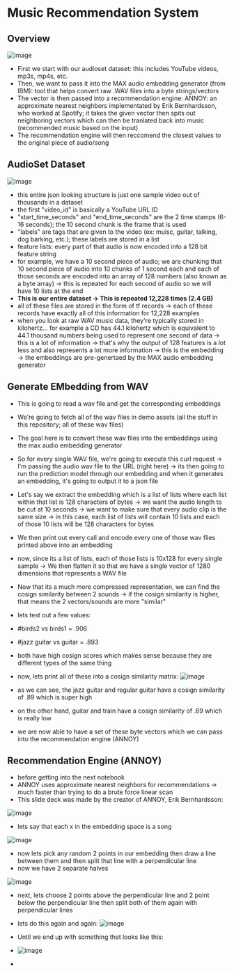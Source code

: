 # Music Recommendation System 

## Overview

![image](https://user-images.githubusercontent.com/89123268/202051443-6bc35412-03af-4bdf-b09e-82d9c2a0a156.png)

- First we start with our audioset dataset: this includes YouTube videos, mp3s, mp4s, etc. 
- Then, we want to pass it into the MAX audio embedding generator (from IBM): tool that helps convert raw .WAV files into a byte strings/vectors
- The vector is then passed into a recommendation engine: ANNOY: an approximate nearest neighbors implementated by Erik Bernhardsson, who worked at Spotify; it takes the given vector then spits out neighboring vectors which can then be tranlated back into music (recommended music based on the input)
- The recommendation engine will then reccomend the closest values to the original piece of audio/song

## AudioSet Dataset
![image](https://user-images.githubusercontent.com/89123268/202052181-cc1138f3-4770-40d7-98c9-50edfc999e1b.png)

- this entire json looking structure is just one sample video out of thousands in a dataset
- the first "video_id" is basically a YouTube URL ID
- "start_time_seconds" and "end_time_seconds" are the 2 time stamps (6-16 seconds); the 10 second chunk is the frame that is used
- "labels" are tags that are given to the video (ex: muisc, guitar, talking, dog barking, etc.); these labels are stored in a list
- feature lists: every part of that audio is now encoded into a 128 bit feature string
- for example, we have a 10 second piece of audio; we are chunking that 10 second piece of audio into 10 chunks of 1 second each and each of those seconds are encoded into an array of 128 numbers (also known as a byte array) -> this is repeated for each second of audio so we will have 10 lists at the end
- **This is our entire dataset -> This is repeated 12,228 times (2.4 GB)**
- all of these files are stored in the form of tf records -> each of these records have exactly all of this information for 12,228 examples
- when you look at raw WAV music data, they're typically stored in kilohertz... for example a CD has 44.1 kilohertz which is equivalent to 44.1 thousand numbers being used to represent one second of data -> this is a lot of information -> that's why the output of 128 features is a lot less and also represents a lot more information -> this is the embedding -> the embeddings are pre-genertaed by the MAX audio embedding generator

## Generate EMbedding from WAV
- This is going to read a wav file and get the corresponding embeddings
- We're going to fetch all of the wav files in demo assets (all the stuff in this repository; all of these wav files)
- The goal here is to convert these wav files into the embeddings using the max audio embedding generator
- So for every single WAV file, we're going to execute this curl request -> I'm passing the audio wav file to the URL (right here) -> its then going to run the prediction model through our embedding and when it generates an embedding, it's going to output it to a json file
- Let's say we extract the embedding which is a list of lists where each list within that list is 128 characters of bytes -> we want the audio length to be cut at 10 seconds -> we want to make sure that every audio clip is the same size -> in this case, each list of lists will contain 10 lists and each of those 10 lists will be 128 characters for bytes
- We then print out every call and encode every one of those wav files printed above into an embedding

- now, since its a list of lists, each of those lists is 10x128 for every single sample -> We then flatten it so that we have a single vector of 1280 dimensions that represents a WAV file

- Now that its a much more compressed representation, we can find the cosign similarity between 2 sounds -> if the cosign similarity is higher, that means the 2 vectors/sounds are more "similar"
- lets test out a few values:
- #birds2 vs birds1 = .906
- #jazz guitar vs guitar = .893
- both have high cosign scores which makes sense because they are different types of the same thing

- now, lets print all of these into a cosign similarity matrix:
![image](https://user-images.githubusercontent.com/89123268/202065065-43a5bcde-d6b4-409a-a0d2-a77a81ab837d.png)

- as we can see, the jazz guitar and regular guitar have a cosign similarity of .89 which is super high
- on the other hand, guitar and train have a cosign similarity of .69 which is really low


- we are now able to have a set of these byte vectors which we can pass into the recommendation engine (ANNOY)

## Recommendation Engine (ANNOY)
- before getting into the next notebook
- ANNOY uses approximate nearest neighbors for recommendations -> much faster than trying to do a brute force linear scan
- This slide deck was made by the creator of ANNOY, Erik Bernhardsson:


![image](https://user-images.githubusercontent.com/89123268/202068571-592edd51-7d27-4f0c-90c2-9837dfda3464.png)
- lets say that each x in the embedding space is a song

![image](https://user-images.githubusercontent.com/89123268/202068961-11dd1a77-a817-4ec9-9e75-8ed71b90198a.png)
- now lets pick any random 2 points in our embedding then draw a line between them and then split that line with a perpendicular line
- now we have 2 separate halves

![image](https://user-images.githubusercontent.com/89123268/202069523-9c58c96e-bb11-4a13-9aa1-d98eaea02ad3.png)
- next, lets choose 2 points above the perpendicular line and 2 point below the perpendicular line then split both of them again with perpendicular lines

- lets do this again and again:
![image](https://user-images.githubusercontent.com/89123268/202069723-489a5af0-9372-40de-8254-39fbb9ac2049.png)

- Until we end up with something that looks like this:
- ![image](https://user-images.githubusercontent.com/89123268/202069805-716128f9-d297-42bc-82b9-6104d81e8d05.png)




- 

